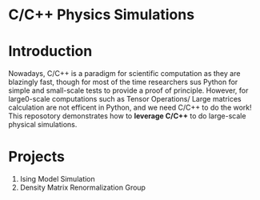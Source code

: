 # C/C++ Physics Simulations

# Introduction
Nowadays, C/C++ is a paradigm for scientific computation as they are blazingly fast, though for most of the time researchers sus Python for simple and small-scale tests to provide a proof of principle. However, for large0-scale computations such as Tensor Operations/ Large matrices calculation are not efficent in Python, and we need C/C++ to do the work! This reposotory demonstrates how to **leverage C/C++** to do large-scale physical simulations.

# Projects
1. Ising Model Simulation
2. Density Matrix Renormalization Group
